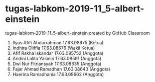 # tugas-labkom-2019-11_5-albert-einstein
tugas-labkom-2019-11_5-albert-einstein created by GitHub Classroom
1. Ilyas Afifi Abdurrahman 17.63.08675 (Ketua) 
2. Indhira Oliffia 17.63.08676 (Wakil Ketua)
3. Afif Rakha Iskandar 17.63.085752 (Anggota)
4. Andini Lalita Yasmin 17.63.08591 (Anggota)
5. Dwi Nur Fitriansyah 17.63.08635 (Anggota)
6. Fajar Ahmad Ramadhan 17.63.08643 (Anggota)
7. Haerina Ramadhania 17.63.08662 (Anggota)
